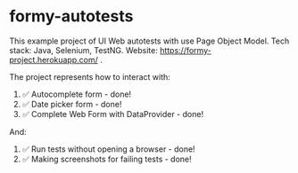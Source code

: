 # formy-autotests
This example project of UI Web autotests with use Page Object Model. Tech stack: Java, Selenium, TestNG. Website: https://formy-project.herokuapp.com/ .

The project represents how to interact with:
1. ✅ Autocomplete form - done!
2. ✅ Date picker form - done!
3. ✅ Complete Web Form with DataProvider - done!

And:
1. ✅ Run tests without opening a browser - done!
2. ✅ Making screenshots for failing tests - done!

